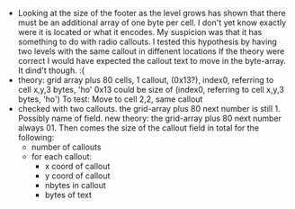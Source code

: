 - Looking at the size of the footer as the level grows has shown that there must be
  an additional array of one byte per cell. I don't yet know exactly were it is located
  or what it encodes. My suspicion was that it has something to do with radio callouts.
  I tested this hypothesis by having two levels with the same callout in diffenent locations
  If the theory were correct I would have expected the callout text to move in the byte-array.
  It dind't though. :(
- theory: grid array plus 80 cells, 1 callout, (0x13?), index0,  referring to cell x,y,3 bytes, 'ho'
  0x13 could be size of (index0,  referring to cell x,y,3 bytes, 'ho')
  To test: Move to cell 2,2, same callout
- checked with two callouts. the grid-array plus 80 next number is still 1. Possibly name of field.
  new theory: the grid-array plus 80 next number always 01. Then comes the size of the callout
  field in total for the following: 
   - number of callouts
   - for each callout:
     - x coord of callout
     - y coord of callout
     - nbytes in callout
     - bytes of text